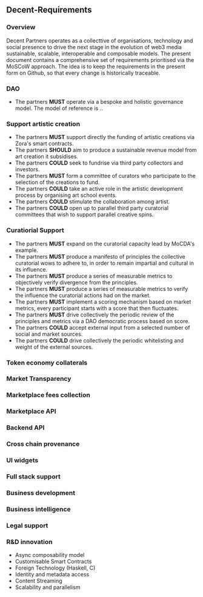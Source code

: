 Decent-Requirements
-------------------

### Overview
Decent Partners operates as a collecttive of organisations, technology and social presence to drive the next stage in the evolution of web3 media sustainable, scalable, interoperable and composable models. The present document contains a comprehensive set of requirements prioritised via the MoSCoW approach.
The idea is to keep the requirements in the present form on Github, so that every change is historically traceable.

### DAO
- The partners **MUST** operate via a bespoke and holistic governance model. The model of reference is ..

### Support artistic creation
- The partners **MUST** support directly the funding of artistic creations via Zora's smart contracts.
- The partners **SHOULD** aim to produce a sustainable revenue model from art creation it subsidises.
- The partners **COULD** seek to fundrise via third party collectors and investors.
- The partners **MUST** form a committee of curators who participate to the selection of the creations to fund.
- The partners **COULD** take an active role in the artistic development process by organising art school events.
- The partners **COULD** stimulate the collaboration among artist.
- The partners **COULD** open up to parallel third party curatorial committees that wish to support parallel creative spins.

### Curatiorial Support
- The partners **MUST** expand on the curatorial capacity lead by MoCDA's example.
- The partners **MUST** produce a manifesto of principles the collective curatorial wows to adhere to, in order to remain impartial and cultural in its influence.
- The partners **MUST** produce a series of measurable metrics to objectively verify divergence from the principles.
- The partners **MUST** produce a series of measurable metrics to verify the influence the curatorial actions had on the market.
- The partners **MUST** implement a scoring mechanism based on market metrics, every participant starts with a score that then fluctuates. 
- The partners **MUST** drive collectively the periodic review of the principles and metrics via a DAO democratic process based on score.
- The partners **COULD** accept external input from a selected number of social and market sources.
- The partners **COULD** drive collectively the periodic whitelisting and weight of the external sources.

### Token economy collaterals
### Market Transparency
### Marketplace fees collection
### Marketplace API
### Backend API
### Cross chain provenance
### UI widgets
### Full stack support
### Business development
### Business intelligence
### Legal support
### R&D innovation
- Async composability model
- Customisable Smart Contracts
- Foreign Technology (Haskell, C)
- Identity and metadata access
- Content Streaming
- Scalability and parallelism


